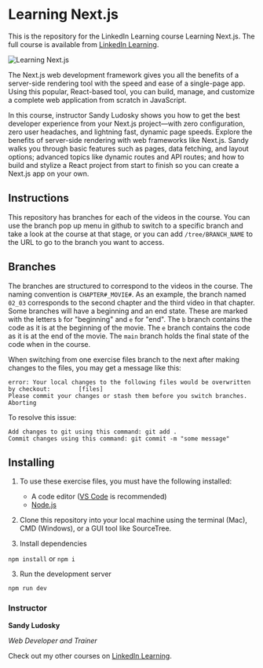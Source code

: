 
# Learning Next.js
This is the repository for the LinkedIn Learning course Learning Next.js. The full course is available from [LinkedIn Learning][lil-course-url].

![Learning Next.js][lil-thumbnail-url] 

The Next.js web development framework gives you all the benefits of a server-side rendering tool with the speed and ease of a single-page app. Using this popular, React-based tool, you can build, manage, and customize a complete web application from scratch in JavaScript.

In this course, instructor Sandy Ludosky shows you how to get the best developer experience from your Next.js project—with zero configuration, zero user headaches, and lightning fast, dynamic page speeds. Explore the benefits of server-side rendering with web frameworks like Next.js. Sandy walks you through basic features such as pages, data fetching, and layout options; advanced topics like dynamic routes and API routes; and how to build and stylize a React project from start to finish so you can create a Next.js app on your own.

## Instructions
This repository has branches for each of the videos in the course. You can use the branch pop up menu in github to switch to a specific branch and take a look at the course at that stage, or you can add `/tree/BRANCH_NAME` to the URL to go to the branch you want to access.

## Branches
The branches are structured to correspond to the videos in the course. The naming convention is `CHAPTER#_MOVIE#`. As an example, the branch named `02_03` corresponds to the second chapter and the third video in that chapter. 
Some branches will have a beginning and an end state. These are marked with the letters `b` for "beginning" and `e` for "end". The `b` branch contains the code as it is at the beginning of the movie. The `e` branch contains the code as it is at the end of the movie. The `main` branch holds the final state of the code when in the course.

When switching from one exercise files branch to the next after making changes to the files, you may get a message like this:

    error: Your local changes to the following files would be overwritten by checkout:        [files]
    Please commit your changes or stash them before you switch branches.
    Aborting

To resolve this issue:
	
    Add changes to git using this command: git add .
	Commit changes using this command: git commit -m "some message"

## Installing
1. To use these exercise files, you must have the following installed:
   - A code editor ([VS Code](https://code.visualstudio.com/) is recommended)
   - [Node.js](https://nodejs.org/en/)
 
2. Clone this repository into your local machine using the terminal (Mac), CMD (Windows), or a GUI tool like SourceTree.
3. Install dependencies

`npm install` or `npm i`

3. Run the development server

`npm run dev`


### Instructor

**Sandy Ludosky**

_Web Developer and Trainer_                     
                            

Check out my other courses on [LinkedIn Learning](https://www.linkedin.com/learning/instructors/sandy-ludosky).

[lil-course-url]: https://www.linkedin.com/learning/learning-next-js
[lil-thumbnail-url]: https://cdn.lynda.com/course/2491193/2491193-1661366795372-16x9.jpg
